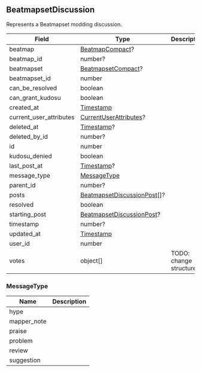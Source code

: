 ## BeatmapsetDiscussion

Represents a Beatmapset modding discussion.

Field                   | Type                                                     | Description
----------------------- | -------------------------------------------------------- | -----------
beatmap                 | [BeatmapCompact](#beatmapcompact)?                       | |
beatmap_id              | number?                                                  | |
beatmapset              | [BeatmapsetCompact](#beatmapsetcompact)?                 | |
beatmapset_id           | number                                                   | |
can_be_resolved         | boolean                                                  | |
can_grant_kudosu        | boolean                                                  | |
created_at              | [Timestamp](#timestamp)                                  | |
current_user_attributes | [CurrentUserAttributes](#currentuserattributes)?         | |
deleted_at              | [Timestamp](#timestamp)?                                 | |
deleted_by_id           | number?                                                  | |
id                      | number                                                   | |
kudosu_denied           | boolean                                                  | |
last_post_at            | [Timestamp](#timestamp)?                                 | |
message_type            | [MessageType](#messagetype)                              | |
parent_id               | number?                                                  | |
posts                   | [BeatmapsetDiscussionPost](#beatmapsetdiscussionpost)[]? | |
resolved                | boolean                                                  | |
starting_post           | [BeatmapsetDiscussionPost](#beatmapsetdiscussionpost)?   | |
timestamp               | number?                                                  | |
updated_at              | [Timestamp](#timestamp)                                  | |
user_id                 | number                                                   | |
votes                   | object[]                                                 | TODO: change structure

### MessageType

Name        | Description
----------- | -----------
hype        | |
mapper_note | |
praise      | |
problem     | |
review      | |
suggestion  | |
